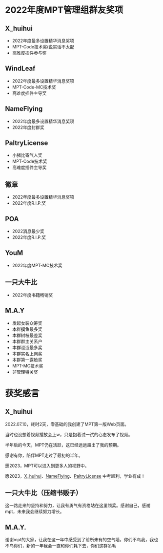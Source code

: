 # 2022年度MPT管理组群友奖项

## X_huihui
- 2022年度最多设置精华消息奖项
- MPT-Code技术奖(说实话不太配
- 高难度插件参与奖

## WindLeaf
- 2022年度最多设置精华消息奖项
- MPT-Code-MC技术奖
- 高难度插件主导奖

## NameFlying
- 2022年度最多设置精华消息奖项
- 2022年度封群奖

## PaltryLicense
- 小猪比寄气人奖
- MPT-Code技术奖
- 高难度插件主导奖

## 徽章
- 2022年度最多设置精华消息奖项
- 2022年度R.I.P.奖

## POA
- 2022消息最少奖
- 2022年度R.I.P.奖

## YouM
- 2022年度MPT-MC技术奖

## 一只大牛比
- 2022年度书籍畅销奖

## M.A.Y
- 发起女装众筹奖
- 本群摸鱼最多奖
- 本群树枝最差奖
- 本群群主关系户
- 本群涩涩最多奖
- 本群实名上网奖
- 本群第一露脸奖
- MPT-MC技术奖
- 非管理特关奖


# 获奖感言

## X_huihui

2022.07.10，耗时2天，零基础的我创建了MPT第一版Web页面。

当时也没想着视频播放会上w，只是抱着试一试的心态发布了视频。

半年后的今天，MPT仍在活跃，这已经远远超出了我的预期。

感谢有你，陪伴MPT走过了最初的半年。

愿2023，MPT可以进入到更多人的视野中。

愿2023，[X_huihui](https://github.com/xiaohuihui1022)、[NameFlying](https://github.com/NiuFuyu855)、[PaltryLicense](https://github.com/Gingmzmzx) 中考顺利，学业有成！


## 一只大牛比（压缩书贩子）
这一路走来的坚持和努力，让我有勇气有资格站在这里领奖。感谢自己，感谢mpt，未来我会继续努力增长。

## M.A.Y.
谢谢mpt的大家，让我在这一年中感受到了前所未有的空气墙，你们不鸟我，我也不鸟你们，新的一年我会一直和你们耗下去，你们这群吊毛
